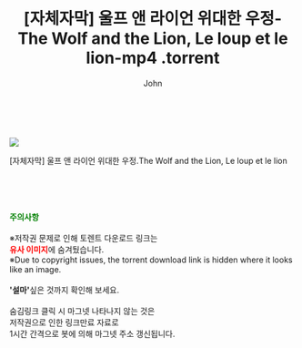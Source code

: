 ﻿---
layout: post
title:  "                   [자체자막] 울프 앤 라이언 위대한 우정-The Wolf and the Lion, Le loup et le lion-mp4                .torrent"
author: John
categories: [ 영화 ]
tags: [  ]
image: https://torrentrj58.com/uploadfile/full/300e35162db800a80f75a897cfc4c230036923cc.jpg 
description: "                   [자체자막] 울프 앤 라이언 위대한 우정-The Wolf and the Lion, Le loup et le lion-mp4                 torrent 정보 공유"
toc: true
toc_sticky: true
---

<br>
<p><img src="https://torrentrj58.com/uploadfile/full/300e35162db800a80f75a897cfc4c230036923cc.jpg"/></p>
 [자체자막] 울프 앤 라이언 위대한 우정.The Wolf and the Lion, Le loup et le lion    
    
<br><br><br>
<p data-ke-size="size16"><b><span style="color: green;">주의사항</span></b><br /><br />※저작권 문제로 인해 토렌트 다운로드 링크는<br /><b><span style="color: red;">유사 이미지</span></b>에 숨겨뒀습니다.<br />※Due to copyright issues, the torrent download link is hidden where it looks like an image.<br /><br /><b>'설마'</b>싶은 것까지 확인해 보세요.<br /><br />숨김링크 클릭 시 마그넷 나타나지 않는 것은<br />저작권으로 인한 링크만료 자료로<br />1시간 간격으로 봇에 의해 마그넷 주소 갱신됩니다.</p>

